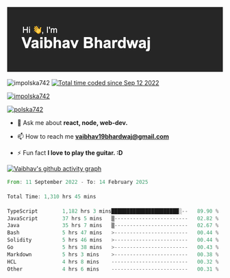 <img src="./header.png" alt="header-img" />

<p align="left">
 <img src="https://komarev.com/ghpvc/?username=impolska742&label=Profile%20views&color=0e75b6&style=flat" alt="impolska742" /> 
<a href="https://wakatime.com/@1b09af48-ce6e-4843-a87c-4258bb35d460"><img src="https://wakatime.com/badge/user/1b09af48-ce6e-4843-a87c-4258bb35d460.svg" alt="Total time coded since Sep 12 2022" /></a>

</p>

<p align="left"> <a href="https://github.com/ryo-ma/github-profile-trophy"><img src="https://github-profile-trophy.vercel.app/?username=impolska742" alt="impolska742" /></a> </p>

<p align="left"> <a href="https://twitter.com/polska742" target="blank"><img src="https://img.shields.io/twitter/follow/polska742?logo=twitter&style=for-the-badge" alt="polska742" /></a> </p>

- 💬 Ask me about **react, node, web-dev.**

- 📫 How to reach me **vaibhav19bhardwaj@gmail.com**

- ⚡ Fun fact **I love to play the guitar. :D**


[![Vaibhav's github activity graph](https://github-readme-activity-graph.vercel.app/graph?username=impolska742&bg_color=272626&color=0de744&line=00ff4c&point=ffffff&area=true&hide_border=true)](https://github.com/ashutosh00710/github-readme-activity-graph)

<!--START_SECTION:waka-->

```rust
From: 11 September 2022 - To: 14 February 2025

Total Time: 1,310 hrs 45 mins

TypeScript        1,182 hrs 3 mins██████████████████████░--   89.90 %
JavaScript        37 hrs 5 mins   ▒------------------------   02.82 %
Java              35 hrs 7 mins   ▒------------------------   02.67 %
Bash              5 hrs 47 mins   >------------------------   00.44 %
Solidity          5 hrs 46 mins   >------------------------   00.44 %
Go                5 hrs 38 mins   >------------------------   00.43 %
Markdown          5 hrs 3 mins    >------------------------   00.38 %
HCL               4 hrs 8 mins    -------------------------   00.32 %
Other             4 hrs 6 mins    -------------------------   00.31 %
```

<!--END_SECTION:waka-->
